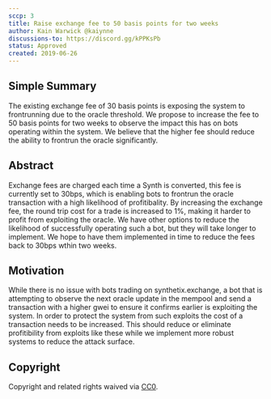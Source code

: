 ```yaml
---
sccp: 3
title: Raise exchange fee to 50 basis points for two weeks
author: Kain Warwick @kaiynne
discussions-to: https://discord.gg/kPPKsPb
status: Approved
created: 2019-06-26
---
```


## Simple Summary
<!--"If you can't explain it simply, you don't understand it well enough." Provide a simplified and layman-accessible explanation of the SCCP.-->
The existing exchange fee of 30 basis points is exposing the system to frontrunning due to the oracle threshold. We propose to increase the fee to 50 basis points for two weeks to observe the impact this has on bots operating within the system. We believe that the higher fee should reduce the ability to frontrun the oracle significantly.

## Abstract
<!--A short (~200 word) description of the variable change proposed.-->
Exchange fees are charged each time a Synth is converted, this fee is currently set to 30bps, which is enabling bots to frontrun the oracle transaction with a high likelihood of profitibality. By increasing the exchange fee, the round trip cost for a trade is increased to 1%, making it harder to profit from exploiting the oracle. We have other options to reduce the likelihood of successfully operating such a bot, but they will take longer to implement. We hope to have them implemented in time to reduce the fees back to 30bps wthin two weeks.

## Motivation
<!--The motivation is critical for SCCPs that want to update variables within Synthetix. It should clearly explain why the existing variable is not incentive aligned. SCCP submissions without sufficient motivation may be rejected outright.-->
While there is no issue with bots trading on synthetix.exchange, a bot that is attempting to observe the next oracle update in the mempool and send a transaction with a higher gwei to ensure it confirms earlier is exploiting the system. In order to protect the system from such exploits the cost of a transaction needs to be increased. This should reduce or eliminate profitibility from exploits like these while we implement more robust systems to reduce the attack surface.

## Copyright
Copyright and related rights waived via [CC0](https://creativecommons.org/publicdomain/zero/1.0/).
